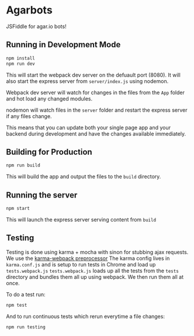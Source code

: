 # Agarbots

JSFiddle for agar.io bots!

## Running in Development Mode

```sh
npm install
npm run dev
```

This will start the webpack dev server on the defuault port (8080). It will also start the express server from `server/index.js` using nodemon.

Webpack dev server will watch for changes in the files from the `App` folder and hot load any changed modules.

nodemon will watch files in the `server` folder and restart the express server if any files change.

This means that you can update both your single page app and your backend during development and have the changes available immediately.

## Building for Production

```sh
npm run build
```

This will build the app and output the files to the `build` directory.

## Running the server

```sh
npm start
```

This will launch the express server serving content from `build`

## Testing
Testing is done using karma + mocha with sinon for stubbing ajax requests. We use the [karma-webpack preprocessor](https://github.com/webpack/karma-webpack)
The karma config lives in `karma.conf.js` and is setup to run tests in Chrome and load up `tests.webpack.js`
`tests.webpack.js` loads up all the tests from the `tests` directory and bundles them all up using webpack. We then run them all at once.

To do a test run:

```sh
npm test
```

And to run continuous tests which rerun everytime a file changes:

```sh
npm run testing
```
